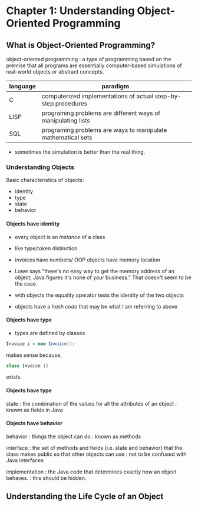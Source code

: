 # Chapter 1: Understanding Object-Oriented Programming

## What is Object-Oriented Programming?

object-oriented programming
: a type of programming based on the premise that all programs are essentially computer-based simulations of real-world objects or abstract concepts.

|language|paradigm|
|---|---|
|C|computerized implementations of actual step-by-step procedures|
|LISP| programing problems are different ways of manipulating lists|
|SQL| programing problems are ways to manipulate mathematical sets|

- sometimes the simulation is better than the real thing.


### Understanding Objects

Basic characteristics of objects:
  - identity
  - type
  - state
  - behavior

#### Objects have identity

- every object is an *instance* of a class
- like type/token distinction
- invoices have numbers/ OOP objects have memory location

- Lowe says "there's no easy way to get the memory address of an object; Java figures it's none of your business." That doesn't seem to be the case.
- with objects the equality operator tests the identity of the two objects 
- objects have a *hash code* that may be what I am referring to above

#### Objects have type

- types are defined by classes 

```java
Invoice i = new Invoice();
```
makes sense because,
```java 
class Invoice {}
```
exists.

#### Objects have type

state
: the combination of the values for all the attributes of an object
: known as fields in Java

#### Objects have behavior

behavior
: things the object can do
: known as methods

interface
: the set of methods and fields (i.e. state and behavior) that the class makes public so that other objects can use
: not to be confused with Java interfaces

implementation
: the Java code that determines exactly how an object behaves. 
: this should be hidden.


## Understanding the Life Cycle of an Object